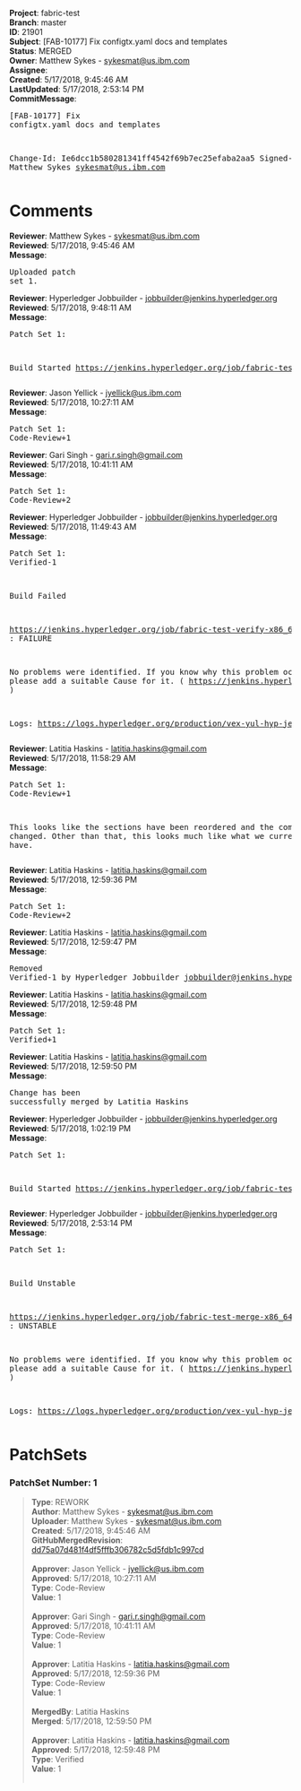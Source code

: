 <strong>Project</strong>: fabric-test<br><strong>Branch</strong>: master<br><strong>ID</strong>: 21901<br><strong>Subject</strong>: [FAB-10177] Fix configtx.yaml docs and templates<br><strong>Status</strong>: MERGED<br><strong>Owner</strong>: Matthew Sykes - sykesmat@us.ibm.com<br><strong>Assignee</strong>:<br><strong>Created</strong>: 5/17/2018, 9:45:46 AM<br><strong>LastUpdated</strong>: 5/17/2018, 2:53:14 PM<br><strong>CommitMessage</strong>:<br><pre>[FAB-10177] Fix configtx.yaml docs and templates

Change-Id: Ie6dcc1b580281341ff4542f69b7ec25efaba2aa5
Signed-off-by: Matthew Sykes <sykesmat@us.ibm.com>
</pre><h1>Comments</h1><strong>Reviewer</strong>: Matthew Sykes - sykesmat@us.ibm.com<br><strong>Reviewed</strong>: 5/17/2018, 9:45:46 AM<br><strong>Message</strong>: <pre>Uploaded patch set 1.</pre><strong>Reviewer</strong>: Hyperledger Jobbuilder - jobbuilder@jenkins.hyperledger.org<br><strong>Reviewed</strong>: 5/17/2018, 9:48:11 AM<br><strong>Message</strong>: <pre>Patch Set 1:

Build Started https://jenkins.hyperledger.org/job/fabric-test-verify-x86_64/1259/</pre><strong>Reviewer</strong>: Jason Yellick - jyellick@us.ibm.com<br><strong>Reviewed</strong>: 5/17/2018, 10:27:11 AM<br><strong>Message</strong>: <pre>Patch Set 1: Code-Review+1</pre><strong>Reviewer</strong>: Gari Singh - gari.r.singh@gmail.com<br><strong>Reviewed</strong>: 5/17/2018, 10:41:11 AM<br><strong>Message</strong>: <pre>Patch Set 1: Code-Review+2</pre><strong>Reviewer</strong>: Hyperledger Jobbuilder - jobbuilder@jenkins.hyperledger.org<br><strong>Reviewed</strong>: 5/17/2018, 11:49:43 AM<br><strong>Message</strong>: <pre>Patch Set 1: Verified-1

Build Failed 

https://jenkins.hyperledger.org/job/fabric-test-verify-x86_64/1259/ : FAILURE

No problems were identified. If you know why this problem occurred, please add a suitable Cause for it. ( https://jenkins.hyperledger.org/job/fabric-test-verify-x86_64/1259/ )

Logs: https://logs.hyperledger.org/production/vex-yul-hyp-jenkins-3/fabric-test-verify-x86_64/1259</pre><strong>Reviewer</strong>: Latitia Haskins - latitia.haskins@gmail.com<br><strong>Reviewed</strong>: 5/17/2018, 11:58:29 AM<br><strong>Message</strong>: <pre>Patch Set 1: Code-Review+1

This looks like the sections have been reordered and the comments changed. Other than that, this looks much like what we currently have.</pre><strong>Reviewer</strong>: Latitia Haskins - latitia.haskins@gmail.com<br><strong>Reviewed</strong>: 5/17/2018, 12:59:36 PM<br><strong>Message</strong>: <pre>Patch Set 1: Code-Review+2</pre><strong>Reviewer</strong>: Latitia Haskins - latitia.haskins@gmail.com<br><strong>Reviewed</strong>: 5/17/2018, 12:59:47 PM<br><strong>Message</strong>: <pre>Removed Verified-1 by Hyperledger Jobbuilder <jobbuilder@jenkins.hyperledger.org>
</pre><strong>Reviewer</strong>: Latitia Haskins - latitia.haskins@gmail.com<br><strong>Reviewed</strong>: 5/17/2018, 12:59:48 PM<br><strong>Message</strong>: <pre>Patch Set 1: Verified+1</pre><strong>Reviewer</strong>: Latitia Haskins - latitia.haskins@gmail.com<br><strong>Reviewed</strong>: 5/17/2018, 12:59:50 PM<br><strong>Message</strong>: <pre>Change has been successfully merged by Latitia Haskins</pre><strong>Reviewer</strong>: Hyperledger Jobbuilder - jobbuilder@jenkins.hyperledger.org<br><strong>Reviewed</strong>: 5/17/2018, 1:02:19 PM<br><strong>Message</strong>: <pre>Patch Set 1:

Build Started https://jenkins.hyperledger.org/job/fabric-test-merge-x86_64/283/</pre><strong>Reviewer</strong>: Hyperledger Jobbuilder - jobbuilder@jenkins.hyperledger.org<br><strong>Reviewed</strong>: 5/17/2018, 2:53:14 PM<br><strong>Message</strong>: <pre>Patch Set 1:

Build Unstable 

https://jenkins.hyperledger.org/job/fabric-test-merge-x86_64/283/ : UNSTABLE

No problems were identified. If you know why this problem occurred, please add a suitable Cause for it. ( https://jenkins.hyperledger.org/job/fabric-test-merge-x86_64/283/ )

Logs: https://logs.hyperledger.org/production/vex-yul-hyp-jenkins-3/fabric-test-merge-x86_64/283</pre><h1>PatchSets</h1><h3>PatchSet Number: 1</h3><blockquote><strong>Type</strong>: REWORK<br><strong>Author</strong>: Matthew Sykes - sykesmat@us.ibm.com<br><strong>Uploader</strong>: Matthew Sykes - sykesmat@us.ibm.com<br><strong>Created</strong>: 5/17/2018, 9:45:46 AM<br><strong>GitHubMergedRevision</strong>: [dd75a07d481f4df5fffb306782c5d5fdb1c997cd](https://github.com/hyperledger-gerrit-archive/fabric-test/commit/dd75a07d481f4df5fffb306782c5d5fdb1c997cd)<br><br><strong>Approver</strong>: Jason Yellick - jyellick@us.ibm.com<br><strong>Approved</strong>: 5/17/2018, 10:27:11 AM<br><strong>Type</strong>: Code-Review<br><strong>Value</strong>: 1<br><br><strong>Approver</strong>: Gari Singh - gari.r.singh@gmail.com<br><strong>Approved</strong>: 5/17/2018, 10:41:11 AM<br><strong>Type</strong>: Code-Review<br><strong>Value</strong>: 1<br><br><strong>Approver</strong>: Latitia Haskins - latitia.haskins@gmail.com<br><strong>Approved</strong>: 5/17/2018, 12:59:36 PM<br><strong>Type</strong>: Code-Review<br><strong>Value</strong>: 1<br><br><strong>MergedBy</strong>: Latitia Haskins<br><strong>Merged</strong>: 5/17/2018, 12:59:50 PM<br><br><strong>Approver</strong>: Latitia Haskins - latitia.haskins@gmail.com<br><strong>Approved</strong>: 5/17/2018, 12:59:48 PM<br><strong>Type</strong>: Verified<br><strong>Value</strong>: 1<br><br></blockquote>